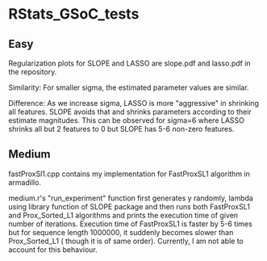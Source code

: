 # RStats_GSoC_tests
## Easy
Regularization plots for SLOPE and LASSO are slope.pdf and lasso.pdf in the repository.

Similarity: For smaller sigma, the estimated parameter values are similar.

Difference: As we increase sigma, LASSO is more "aggressive" in shrinking all features. SLOPE avoids that and shrinks parameters according to their estimate magnitudes. This can be observed for sigma=6 where LASSO shrinks all but 2 features to 0 but SLOPE has 5-6 non-zero features.

## Medium
fastProxSl1.cpp contains my implementation for FastProxSL1 algorithm in armadillo.

medium.r's "run_experiment" function first generates y randomly, lambda using library function of SLOPE package and then runs both FastProxSL1 and Prox_Sorted_L1 algorithms and prints the execution time of given number of iterations. Execution time of FastProxSL1 is faster by 5-6 times but for sequence length 1000000, it suddenly becomes slower than Prox_Sorted_L1 ( though it is of same order). Currently, I am not able to account for this behaviour.
